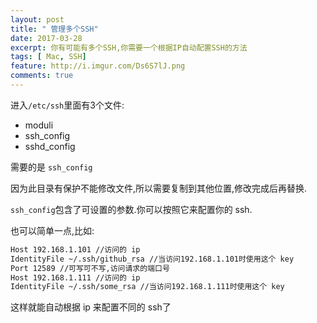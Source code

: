 ```yaml
---
layout: post
title: " 管理多个SSH"
date: 2017-03-28
excerpt: 你有可能有多个SSH,你需要一个根据IP自动配置SSH的方法
tags: [ Mac, SSH]
feature: http://i.imgur.com/Ds6S7lJ.png
comments: true
---
```

进入`/etc/ssh`里面有3个文件:

- moduli
- ssh_config
- sshd_config

需要的是 `ssh_config`

因为此目录有保护不能修改文件,所以需要复制到其他位置,修改完成后再替换.

`ssh_config`包含了可设置的参数.你可以按照它来配置你的 ssh.

也可以简单一点,比如:

```markdown
Host 192.168.1.101 //访问的 ip
IdentityFile ~/.ssh/github_rsa //当访问192.168.1.101时使用这个 key
Port 12589 //可写可不写,访问请求的端口号
Host 192.168.1.111 //访问的 ip
IdentityFile ~/.ssh/some_rsa //当访问192.168.1.111时使用这个 key
```

这样就能自动根据 ip 来配置不同的 ssh了
